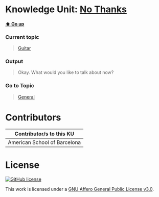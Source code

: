 # Knowledge Unit: [No Thanks](../../knowledge_units/guitar/no-thanks.md)

#### [:arrow_up: Go up](../../topics/guitar.md)
### Current topic
> [Guitar](../../topics/guitar.md)
### Output
> Okay. What would you like to talk about now?
### Go to Topic
> [General](../../topics/general.md)


# Contributors

| Contributor/s to this KU |
| - | 
| American School of Barcelona |

# License
[![GitHub license](https://img.shields.io/github/license/inbrainz/cerebro)](https://github.com/inbrainz/cerebro/blob/master/LICENSE)

This work is licensed under a [GNU Affero General Public License v3.0](https://www.gnu.org/licenses/agpl-3.0.txt).